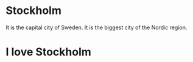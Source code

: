 # Stockholm
It is the capital city of Sweden. It is the biggest city of the Nordic region.
# I love Stockholm  